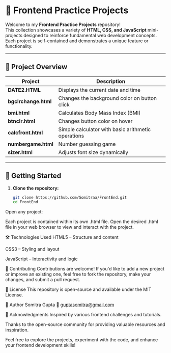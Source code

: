 # 🎨 Frontend Practice Projects

Welcome to my **Frontend Practice Projects** repository!  
This collection showcases a variety of **HTML, CSS, and JavaScript** mini-projects designed to reinforce fundamental web development concepts. Each project is self-contained and demonstrates a unique feature or functionality.

---

## 📁 Project Overview

| Project               | Description                                      |
|-----------------------|--------------------------------------------------|
| **DATE2.HTML**        | Displays the current date and time               |
| **bgclrchange.html**  | Changes the background color on button click     |
| **bmi.html**          | Calculates Body Mass Index (BMI)                 |
| **btnclr.html**       | Changes button color on hover                    |
| **calcfront.html**    | Simple calculator with basic arithmetic operations |
| **numbergame.html**   | Number guessing game                             |
| **sizer.html**        | Adjusts font size dynamically                    |

---

## 🚀 Getting Started

1. **Clone the repository:**

   ```bash
   git clone https://github.com/Somitraa/FrontEnd.git
   cd FrontEnd
Open any project:

Each project is contained within its own .html file. Open the desired .html file in your web browser to view and interact with the project.

🛠️ Technologies Used
HTML5 – Structure and content

CSS3 – Styling and layout

JavaScript – Interactivity and logic

🤝 Contributing
Contributions are welcome! If you'd like to add a new project or improve an existing one, feel free to fork the repository, make your changes, and submit a pull request.

📄 License
This repository is open-source and available under the MIT License.

👤 Author
Somitra Gupta
📧 guptasomitra@gmail.com

🔗 Acknowledgments
Inspired by various frontend challenges and tutorials.

Thanks to the open-source community for providing valuable resources and inspiration.

Feel free to explore the projects, experiment with the code, and enhance your frontend development skills!
